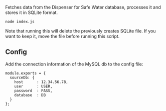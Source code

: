 Fetches data from the Dispenser for Safe Water database, processes it and stores it in SQLite format.

```
node index.js
```

Note that running this will delete the previously creates SQLite file. If you want to keep it, move the file before running this script.

## Config
Add the connection information of the MySQL db to the config file:

```
module.exports = {
  sourceDb: {
    host      : 12.34.56.78,
    user      : USER,
    password  : PASS,
    database  : DB
  }
};
```
